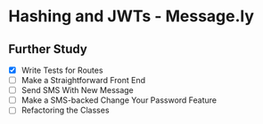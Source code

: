 Hashing and JWTs - Message.ly
=============================

## Further Study

- [x] Write Tests for Routes
- [ ] Make a Straightforward Front End
- [ ] Send SMS With New Message
- [ ] Make a SMS-backed Change Your Password Feature
- [ ] Refactoring the Classes
